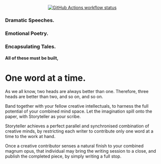 <p align="center">
  <a href="https://github.com/Trimatix/BASED-storyteller/actions"
    ><img
      src="https://img.shields.io/github/workflow/status/Trimatix/BASED-storyteller/lint-app"
      alt="GitHub Actions workflow status"
  /></a>
</p>

### Dramatic Speeches.
### Emotional Poetry.
### Encapsulating Tales.
#### All of these must be built,
# One word at a time.
As we all know, two heads are always better than one. Therefore, three heads are better than two, and so on, and so on.

Band together with your fellow creative intellectuals, to harness the full potential of your combined mind space. Let the imagination spill onto the paper, with Storyteller as your scribe.

Storyteller achieves a perfect parallel and synchronised combination of creative minds, by restricting each writer to contribute only one word at a time to the work at hand.

Once a creative contributor senses a natural finish to your combined magnum opus, that individual may bring the writing session to a close, and publish the completed piece, by simply writing a full stop.
